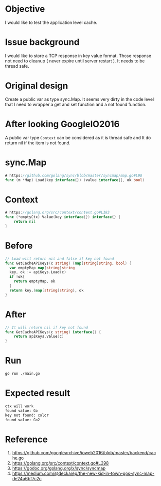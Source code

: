 # Objective
I would like to test the application level cache.

# Issue background
I would like to store a TCP response in key value format. Those response not need to cleanup ( never expire until server restart ).  It needs to be thread safe.

# Original design
Create a public var as type sync.Map. It seems very dirty in the code level that I need to wrapper a get and set function and a not found function.

# After looking GoogleIO2016
A public var type ``Context`` can be considered as it is thread safe and It do return nil if the item is not found. 

# sync.Map
```go
# https://github.com/golang/sync/blob/master/syncmap/map.go#L98
func (m *Map) Load(key interface{}) (value interface{}, ok bool)
```

# Context
```go
# https://golang.org/src/context/context.go#L183
func (*emptyCtx) Value(key interface{}) interface{} {
	return nil
}
```

# Before
```go
// Load will return nil and false if key not found
func GetCacheAPIKeys(c string) (map[string]string, bool) {
  var emptyMap map[string]string
  key, ok := apiKeys.Load(c)
  if !ok{
    return emptyMap, ok
  }
  return key.(map[string]string), ok
}
```

# After
```go
// It will return nil if key not found
func GetCacheAPIKeys(c string) interface{} {
	return apiKeys.Value(c)
}
```

# Run
```sh
go run ./main.go
```

# Expected result
```sh
ctx will work
found value: Go
key not found: color
found value: Go2
```

# Reference
1. https://github.com/googlearchive/ioweb2016/blob/master/backend/cache.go
1. https://golang.org/src/context/context.go#L398
1. https://godoc.org/golang.org/x/sync/syncmap
1. https://medium.com/@deckarep/the-new-kid-in-town-gos-sync-map-de24a6bf7c2c

